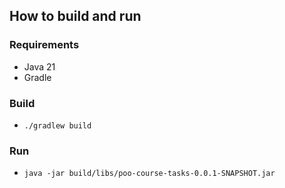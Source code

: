 ## How to build and run

### Requirements
 - Java 21
 - Gradle

### Build
  - ``./gradlew build``

### Run
  - ``java -jar build/libs/poo-course-tasks-0.0.1-SNAPSHOT.jar``
